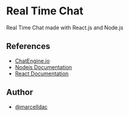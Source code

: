 
# Real Time Chat

Real Time Chat made with React.js and Node.js

## References

 - [ChatEngine.io](https://chatengine.io/projects)
 - [Nodejs Documentation](https://nodejs.org/en/docs)
 - [React Documentation](https://react.dev/learn)

## Author

- [@marcelldac](https://www.github.com/marcelldac)

